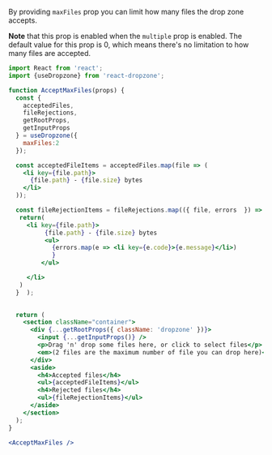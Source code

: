 By providing `maxFiles` prop you can limit how many files the drop zone accepts.

**Note** that this prop is enabled when the `multiple` prop is enabled.
The default value for this prop is 0, which means there's no limitation to how many files are accepted.


```jsx harmony
import React from 'react';
import {useDropzone} from 'react-dropzone';

function AcceptMaxFiles(props) {
  const {
    acceptedFiles,
    fileRejections,
    getRootProps,
    getInputProps
  } = useDropzone({    
    maxFiles:2
  });

  const acceptedFileItems = acceptedFiles.map(file => (
    <li key={file.path}>
      {file.path} - {file.size} bytes
    </li>
  ));

  const fileRejectionItems = fileRejections.map(({ file, errors  }) => { 
   return(
     <li key={file.path}>
          {file.path} - {file.size} bytes
          <ul>
            {errors.map(e => <li key={e.code}>{e.message}</li>)
            }
         </ul>

     </li>
   ) 
  }  );
  

  return (
    <section className="container">
      <div {...getRootProps({ className: 'dropzone' })}>
        <input {...getInputProps()} />
        <p>Drag 'n' drop some files here, or click to select files</p>
        <em>(2 files are the maximum number of file you can drop here)</em>
      </div>
      <aside>
        <h4>Accepted files</h4>
        <ul>{acceptedFileItems}</ul>
        <h4>Rejected files</h4>
        <ul>{fileRejectionItems}</ul>
      </aside>
    </section>
  );
}

<AcceptMaxFiles />
```

